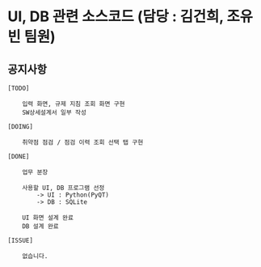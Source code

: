 # UI, DB 관련 소스코드 (담당 : 김건희, 조유빈 팀원)

## 공지사항

```
[TODO]

    입력 화면, 규제 지침 조회 화면 구현
    SW상세설계서 일부 작성

[DOING]

    취약점 점검 / 점검 이력 조회 선택 탭 구현

[DONE]

    업무 분장

    사용할 UI, DB 프로그램 선정
        -> UI : Python(PyQT)
        -> DB : SQLite

    UI 화면 설계 완료
    DB 설계 완료

[ISSUE]

    없습니다.
```
